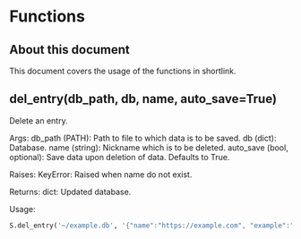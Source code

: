 # Functions

## About this document

This document covers the usage of the functions in shortlink.

## del_entry(db_path, db, name, auto_save=True)

Delete an entry.

  Args:
    db_path (PATH): Path to file to which data is to be saved.
    db (dict): Database.
    name (string): Nickname which is to be deleted.
    auto_save (bool, optional): Save data upon deletion of data. Defaults to True.

  Raises:
    KeyError: Raised when name do not exist.

  Returns:
    dict: Updated database.

Usage:

```python
S.del_entry('~/example.db', '{"name":"https://example.com", "example":"https://example.org"}', 'name') # auto_save the data. If not to be, use auto_save=False
```


